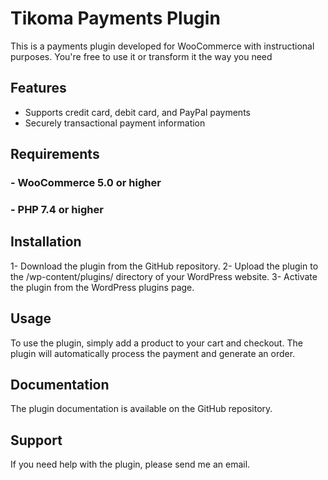 # Tikoma Payments Plugin
  This is a payments plugin developed for WooCommerce with instructional purposes. You're free to use it or transform it the way you need

## Features
  - Supports credit card, debit card, and PayPal payments
  - Securely transactional payment information

## Requirements
### - WooCommerce 5.0 or higher
### - PHP 7.4 or higher

## Installation
  1- Download the plugin from the GitHub repository.
  2- Upload the plugin to the /wp-content/plugins/ directory of your WordPress website.
  3- Activate the plugin from the WordPress plugins page.

## Usage
  To use the plugin, simply add a product to your cart and checkout. The plugin will automatically process the payment and generate an order.

## Documentation
  The plugin documentation is available on the GitHub repository.

## Support
  If you need help with the plugin, please send me an email.
